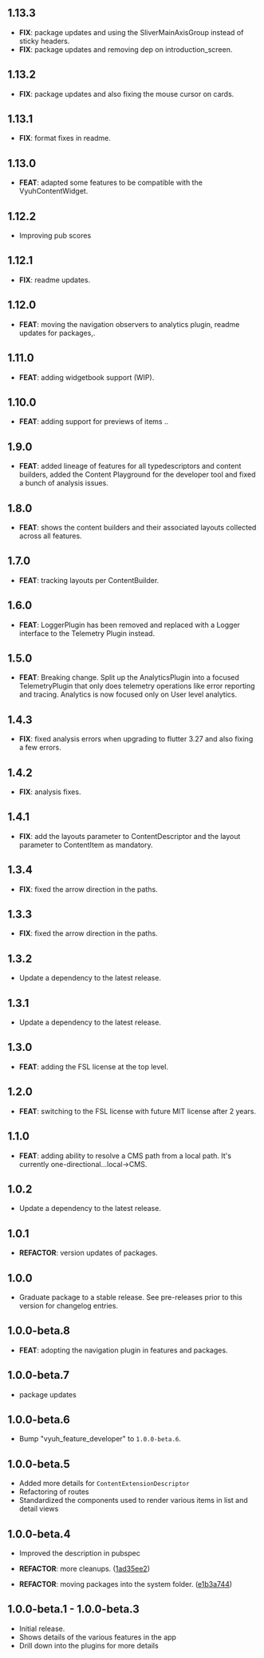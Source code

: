 ## 1.13.3

 - **FIX**: package updates and using the SliverMainAxisGroup instead of sticky headers.
 - **FIX**: package updates and removing dep on introduction_screen.

## 1.13.2

 - **FIX**: package updates and also fixing the mouse cursor on cards.

## 1.13.1

 - **FIX**: format fixes in readme.

## 1.13.0

 - **FEAT**: adapted some features to be compatible with the VyuhContentWidget.

## 1.12.2

 - Improving pub scores

## 1.12.1

 - **FIX**: readme updates.

## 1.12.0

 - **FEAT**: moving the navigation observers to analytics plugin, readme updates for packages,.

## 1.11.0

 - **FEAT**: adding widgetbook support (WIP).

## 1.10.0

 - **FEAT**: adding support for previews of items ..

## 1.9.0

 - **FEAT**: added lineage of features for all typedescriptors and content builders, added the Content Playground for the developer tool and fixed a bunch of analysis issues.

## 1.8.0

 - **FEAT**: shows the content builders and their associated layouts collected across all features.

## 1.7.0

 - **FEAT**: tracking layouts per ContentBuilder.

## 1.6.0

 - **FEAT**: LoggerPlugin has been removed and replaced with a Logger interface to the Telemetry Plugin instead.

## 1.5.0

 - **FEAT**: Breaking change. Split up the AnalyticsPlugin into a focused TelemetryPlugin that only does telemetry operations like error reporting and tracing. Analytics is now focused only on User level analytics.

## 1.4.3

 - **FIX**: fixed analysis errors when upgrading to flutter 3.27 and also fixing a few errors.

## 1.4.2

 - **FIX**: analysis fixes.

## 1.4.1

 - **FIX**: add the layouts parameter to ContentDescriptor and the layout parameter to ContentItem as mandatory.

## 1.3.4

 - **FIX**: fixed the arrow direction in the paths.

## 1.3.3

 - **FIX**: fixed the arrow direction in the paths.

## 1.3.2

 - Update a dependency to the latest release.

## 1.3.1

 - Update a dependency to the latest release.

## 1.3.0

 - **FEAT**: adding the FSL license at the top level.

## 1.2.0

 - **FEAT**: switching to the FSL license with future MIT license after 2 years.

## 1.1.0

 - **FEAT**: adding ability to resolve a CMS path from a local path. It's currently one-directional...local->CMS.

## 1.0.2

 - Update a dependency to the latest release.

## 1.0.1

 - **REFACTOR**: version updates of packages.

## 1.0.0

 - Graduate package to a stable release. See pre-releases prior to this version for changelog entries.

## 1.0.0-beta.8

 - **FEAT**: adopting the navigation plugin in features and packages.

## 1.0.0-beta.7

 - package updates

## 1.0.0-beta.6

 - Bump "vyuh_feature_developer" to `1.0.0-beta.6`.

## 1.0.0-beta.5

- Added more details for `ContentExtensionDescriptor`
- Refactoring of routes
- Standardized the components used to render various items in list and detail
  views

## 1.0.0-beta.4

- Improved the description in pubspec

- **REFACTOR**: more cleanups.
  ([1ad35ee2](https://github.com/vyuh-tech/vyuh/commit/1ad35ee20a195dd4f4a59eedb91327ea9280cd8c))
- **REFACTOR**: moving packages into the system folder.
  ([e1b3a744](https://github.com/vyuh-tech/vyuh/commit/e1b3a744e16d2c464ce8128a6782d47f85f8e5ed))

## 1.0.0-beta.1 - 1.0.0-beta.3

- Initial release.
- Shows details of the various features in the app
- Drill down into the plugins for more details
